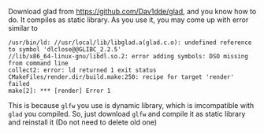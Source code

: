 Download glad from https://github.com/Dav1dde/glad, and you know how to do. 
It compiles as static library. As you use it, you may come up with error similar to 

```Shell
/usr/bin/ld: //usr/local/lib/libglad.a(glad.c.o): undefined reference to symbol 'dlclose@@GLIBC_2.2.5'
//lib/x86_64-linux-gnu/libdl.so.2: error adding symbols: DSO missing from command line
collect2: error: ld returned 1 exit status
CMakeFiles/render.dir/build.make:250: recipe for target 'render' failed
make[2]: *** [render] Error 1
```
This is because `glfw` you use is dynamic library, which is imcompatible with `glad` you compiled. So, just download `glfw` and compile it as static library and reinstall it (Do not need to delete old one)
